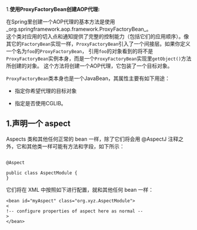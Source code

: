 1.**使用ProxyFactoryBean创建AOP代理:**

在Spring里创建一个AOP代理的基本方法是使用_org.springframework.aop.framework.ProxyFactoryBean_。  
  这个类对应用的切入点和通知提供了完整的控制能力（包括它们的应用顺序）。像其它的`FactoryBean`实现一样，`ProxyFactoryBean`引入了一个间接层。如果你定义一个名为`foo`的`ProxyFactoryBean`， 引用`foo`的对象看到的将不是`ProxyFactoryBean`实例本身，而是一个`ProxyFactoryBean`实现里`getObject()`方法所创建的对象。 这个方法将创建一个AOP代理，它包装了一个目标对象。

`ProxyFactoryBean`类本身也是一个JavaBean，其属性主要有如下用途：

* 指定你希望代理的目标对象

* 指定是否使用CGLIB。



## 1.声明一个 aspect

Aspects 类和其他任何正常的 bean 一样，除了它们将会用 @AspectJ 注释之外，它和其他类一样可能有方法和字段，如下所示：

```

@Aspect

public class AspectModule {
}
```

它们将在 XML 中按照如下进行配置，就和其他任何 bean 一样：

```
<bean id="myAspect" class="org.xyz.AspectModule">
<
!-- configure properties of aspect here as normal --
>
</bean>
```




